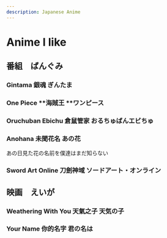 ```yaml
---
description: Japanese Anime
---
```


# Anime I like

## 番組　ばんぐみ <a href="firstheading" id="firstheading"></a>

### Gintama 銀魂 ぎんたま

### One Piece **海賊王 **ワンピース

### Oruchuban Ebichu 倉鼠管家 おるちゅばんエビちゅ

### Anohana 未聞花名 あの花

あの日見た花の名前を僕達はまだ知らない

### Sword Art Online 刀劍神域 ソードアート・オンライン



## 映画　えいが

### Weathering With You 天氣之子 天気の子

### Your Name 你的名字 君の名は&#x20;





